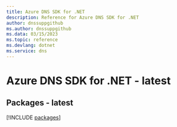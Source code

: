 ```yaml
---
title: Azure DNS SDK for .NET
description: Reference for Azure DNS SDK for .NET
author: dnssuppgithub
ms.author: dnssuppgithub
ms.data: 03/15/2023
ms.topic: reference
ms.devlang: dotnet
ms.service: dns
---
```

# Azure DNS SDK for .NET - latest
## Packages - latest
[!INCLUDE [packages](dns-index.md)]